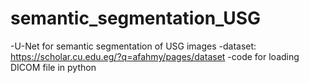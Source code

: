 # semantic_segmentation_USG
-U-Net for semantic segmentation of USG images
-dataset: https://scholar.cu.edu.eg/?q=afahmy/pages/dataset
-code for loading DICOM file in python

